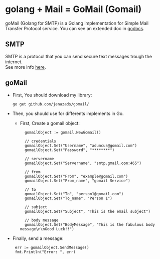 # golang + Mail = GoMail (Gomail)

goMail (Golang for SMTP) is a Golang implementation for Simple Mail Transfer Protocol service.
You can see an extended doc in [godocs](https://godoc.org/github.com/Jenazads/goMail).

## SMTP

SMTP is a protocol that you can send secure text messages trough the internet.  
See more info [here](https://en.wikipedia.org/wiki/Simple_Mail_Transfer_Protocol).

## goMail

* First, You should download my library:

      go get github.com/jenazads/gomail/

* Then, you should use for differents implements in Go.
        
    * First, Create a gomail object:
    
            gomailObject := gomail.NewGomail()
  
            // credentials
            gomailObject.Set("Username", "aduncus@gomail.com")
            gomailObject.Set("Password", "********")
      
            // servername
            gomailObject.Set("Servername", "smtp.gmail.com:465")
            
            // from
            gomailObject.Set("From", "example@gomail.com")
            gomailObject.Set("From_name", "gomail Service")

            // to
            gomailObject.Set("To", "person1@gomail.com")
            gomailObject.Set("To_name", "Person 1")
	
            // subject
            gomailObject.Set("Subject", "This is the email subject")

            // body message
            gomailObject.Set("BodyMessage", "This is the fabulous body message\n\nGood Luck!!")
    
* Finally, send a message:
        
       err := gomailObject.SendMessage()
       fmt.Println("Error: ", err)


